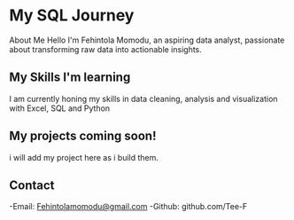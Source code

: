 # My SQL Journey ##
About Me 
Hello I'm Fehintola Momodu, an aspiring data analyst, passionate about transforming raw data into actionable insights.
## My Skills I'm learning
I am currently honing my skills in data cleaning, analysis and visualization with Excel, SQL and Python 
## My projects coming soon!
i will add my project here as i build them.
## Contact 
-Email: Fehintolamomodu@gmail.com
-Github: github.com/Tee-F
